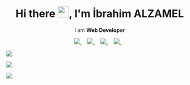 <h1 align='center'> Hi there <img src="https://user-images.githubusercontent.com/53148314/120832912-d7576900-c569-11eb-8de9-71da3412c259.gif" height="30">, I'm İbrahim ALZAMEL</h1>

<p align='center'>
  I am <b>Web Developer</b> 
</p>
<p align='center'>

<a href="https://twitter.com/ElzamilIbrahim?t=BuqoDU0bbapSWd3CpgFrFw&s=08">
  <img src="https://img.shields.io/badge/twitter-%231DA1F2.svg?&style=for-the-badge&logo=twitter&logoColor=white" />
  </a> &nbsp;&nbsp;&nbsp;
  
  <a href="https://www.linkedin.com/in/ibrahim-alzamel-366507207/">
  <img src="https://img.shields.io/badge/linkedin-%230077B5.svg?&style=for-the-badge&logo=linkedin&logoColor=white" />
  </a>&nbsp;&nbsp;&nbsp;

 <a href="mailto:ibrahimalzameldev@gmail.com">
 <img src="https://img.shields.io/badge/Outlook-0078D4.svg?&style=for-the-badge&logo=microsoft%20outlook&logoColor=white" />
</a>&nbsp;&nbsp;&nbsp;

 <a href="https://github.com/ibrahimalzamel">
 <img src="https://img.shields.io/badge/ibrahimalzamel-F4D03E.svg?&style=for-the-badge&logo=Cliqz&logoColor=black" />
 </a>&nbsp;&nbsp;&nbsp;

<a href="https://github.com/ibrahimalzamel"><img src="https://api.visitorbadge.io/api/VisitorHit?user=ibrahimalzamel&countColor=%237B1E7A" /></a>

</p>


<a href="https://github.com/ibrahimalzamel"><img align="center" src="https://github-readme-stats.vercel.app/api?username=ibrahimalzamel&show_icons=true&bg_color=0d1117&text_color=bdc3c7&title_color=F4D03E&icon_color=F4D03E&hide_border=true" /></a>

<a href="https://github.com/ibrahimalzamel"><img align="center" src="https://github-readme-stats.vercel.app/api/top-langs/?username=ibrahimalzamel&bg_color=0d1117&text_color=bdc3c7&title_color=F4D03E&hide_border=true&layout=compact&langs_count=10" /></a>


<!--
**ibrahimalzamel/ibrahimalzamel** is a ✨ _special_ ✨ repository because its `README.md` (this file) appears on your GitHub profile.

Here are some ideas to get you started:

- 🔭 I’m currently working on ...
- 🌱 I’m currently learning ...
- 👯 I’m looking to collaborate on ...
- 🤔 I’m looking for help with ...
- 💬 Ask me about ...
- 📫 How to reach me: ...
- 😄 Pronouns: ...
- ⚡ Fun fact: ...
-->
